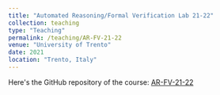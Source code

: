 ```yaml
---
title: "Automated Reasoning/Formal Verification Lab 21-22"
collection: teaching
type: "Teaching"
permalink: /teaching/AR-FV-21-22
venue: "University of Trento"
date: 2021
location: "Trento, Italy"
---
```


Here's the GitHub repository of the course: [AR-FV-21-22](https://github.com/giuspek/FormalMethods-2021)
